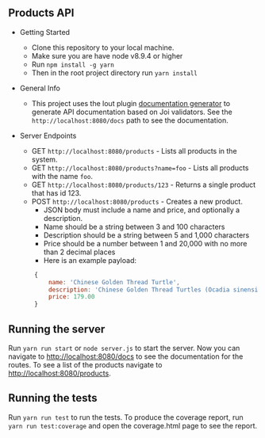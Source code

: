 ## Products API

* Getting Started
    * Clone this repository to your local machine.
    * Make sure you are have node v8.9.4 or higher
    * Run `npm install -g yarn`
    * Then in the root project directory run `yarn install`
* General Info
    * This project uses the lout plugin [documentation generator](https://github.com/hapijs/lout) to generate API documentation based on Joi validators.  See the `http://localhost:8080/docs` path to see the documentation.
* Server Endpoints
    * GET `http://localhost:8080/products` - Lists all products in the system.
    * GET `http://localhost:8080/products?name=foo` - Lists all products with the name `foo`.
    * GET `http://localhost:8080/products/123` - Returns a single product that has id 123.
    * POST `http://localhost:8080/products` - Creates a new product.
        * JSON body must include a name and price, and optionally a description.
        * Name should be a string between 3 and 100 characters
        * Description should be a string between 5 and 1,000 characters
        * Price should be a number between 1 and 20,000 with no more than 2 decimal places
        * Here is an example payload:
    
    ```javascript
        {
            name: 'Chinese Golden Thread Turtle',
            description: 'Chinese Golden Thread Turtles (Ocadia sinensis) are found in the lowland swamps, ponds and marshes of southern China, Taiwan and North Vietnam. They are well known for their very pretty yellow green to golden head and neck stripes, Golden Thread turtles are very active swimmers and bask frequently.',
            price: 179.00
        }
    ```

## Running the server
Run `yarn run start` or `node server.js` to start the server.
Now you can navigate to <http://localhost:8080/docs> to see the documentation for the routes.
To see a list of the products navigate to <http://localhost:8080/products>.

## Running the tests
Run `yarn run test` to run the tests.  To produce the coverage report, run `yarn run test:coverage` and open the coverage.html page to see the report.
